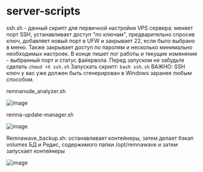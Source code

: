 # server-scripts
ssh.sh - данный скрипт для первичной настройки VPS сервера: меняет порт SSH, устанавливает доступ "по ключам", предварительно спросив ключ, добавляет новый порт в UFW и закрывает 22, если было выбрано в меню. Также закрывает доступ по паролям и несколько минимально необходимых настроек. В конце пишет лог работы и текущие изменения - выбранный порт и статус файервола.
Перед запуском не забудьте сделать `chmod +X ssh.sh`
Запускать скрипт: `bash ssh.sh`
ВАЖНО: SSH ключ у вас уже должен быть сгенерирован в Windows заранее любым способом.

remnanode_analyzer.sh

![image](https://github.com/user-attachments/assets/24c9195d-dc0f-42aa-9036-a4567b3d2669)

remna-update-manager.sh

![image](https://github.com/user-attachments/assets/200a05dc-c228-4592-b8bc-af03208548b9)

Remnawave_backup.sh:
останавливает контейнеры, затем делает бэкап volumes БД и Редис, содержимого папки /opt/remnawave и затем запускает контейнеры

![image](https://github.com/user-attachments/assets/8f0c7183-56ab-4337-afad-0a785f1daae7)



